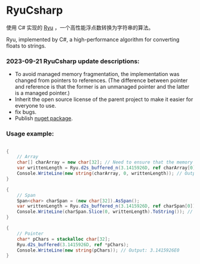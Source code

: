 # RyuCsharp

使用 C# 实现的 [Ryu](https://github.com/ulfjack/ryu) ，一个高性能浮点数转换为字符串的算法。


Ryu, implemented by C#, a high-performance algorithm for converting floats to strings.



### 2023-09-21 RyuCsharp update descriptions:

- To avoid managed memory fragmentation, the implementation was changed from pointers to references. (The difference between pointer and reference is that the former is an unmanaged pointer and the latter is a managed pointer.)
- Inherit the open source license of the parent project to make it easier for everyone to use.
- fix bugs.
- Publish [nuget package](https://www.nuget.org/packages/RyuCsharp/).

### Usage example:

```C#

{
    // Array
    char[] charArray = new char[32]; // Need to ensure that the memory size is sufficient.
    var writtenLength = Ryu.d2s_buffered_n(3.1415926D, ref charArray[0]);
    Console.WriteLine(new string(charArray, 0, writtenLength)); // Output: 3.1415926E0
}

{
    // Span
    Span<char> charSpan = (new char[32]).AsSpan();
    var writtenLength = Ryu.d2s_buffered_n(3.1415926D, ref charSpan[0]);
    Console.WriteLine(charSpan.Slice(0, writtenLength).ToString()); // Output: 3.1415926E0
}

{
    // Pointer
    char* pChars = stackalloc char[32];
    Ryu.d2s_buffered(3.1415926D, ref *pChars);
    Console.WriteLine(new string(pChars)); // Output: 3.1415926E0
}

```
